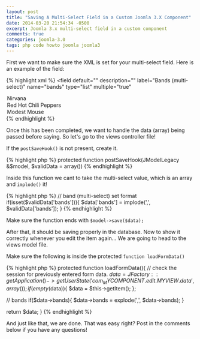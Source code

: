 ```yaml
---
layout: post
title: "Saving A Multi-Select Field in a Custom Joomla 3.X Component"
date: 2014-03-20 21:54:34 -0500
excerpt: Joomla 3.x multi-select field in a custom component
comments: true
categories: joomla-3.0
tags: php code howto joomla joomla3
---
```


First we want to make sure the XML is set for your multi-select field. Here is an example of the field:

{% highlight xml %}
<field
  default=""
  description=""
  label="Bands (multi-select)"
  name="bands"
  type="list"
  multiple="true"
>
  <option value="nirvana">Nirvana</option>
  <option value="rhcp">Red Hot Chili Peppers</option>
  <option value="modest mouse">Modest Mouse</option>
</field>
{% endhighlight %}

Once this has been completed, we want to handle the data (array) being passed before saying. So let's go to the views controller file!

If the `postSaveHook()` is not present, create it.

{% highlight php %}
protected function postSaveHook(JModelLegacy &$model, $validData = array())
{% endhighlight %}

Inside this function we cant to take the multi-select value, which is an array and `implode()` it!

{% highlight php %}
// band (multi-select) set format
if(isset($validData['bands'])){
  $data['bands'] = implode(',', $validData['bands']);
}
{% endhighlight %}

Make sure the function ends with `$model->save($data);`

After that, it should be saving properly in the database. Now to show it correctly whenever you edit the item again... We are going to head to the views model file.

Make sure the following is inside the protected `function loadFormData()`

{% highlight php %}
protected function loadFormData(){
  // check the session for previously entered form data.
  $data = JFactory::getApplication()->getUserState('com_MYCOMPONENT.edit.MYVIEW.data', array());
  if (empty($data)){
    $data = $this->getItem();
  };

  // bands
  if($data->bands){
    $data->bands = explode(',', $data->bands);
  }

  return $data;
}
{% endhighlight %}

And just like that, we are done. That was easy right? Post in the comments below if you have any questions!
